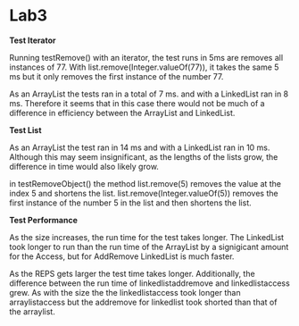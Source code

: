 Lab3
===========

**Test Iterator**

Running testRemove() with an iterator, the test runs in 5ms are removes
all instances of 77. With list.remove(Integer.valueOf(77)), it takes the same
5 ms but it only removes the first instance of the number 77.

As an ArrayList the tests ran in a total of 7 ms. and with a LinkedList
ran in 8 ms. Therefore it seems that in this case there would not be
much of a difference in efficiency between the ArrayList and LinkedList.


**Test List**

As an ArrayList the test ran in 14 ms and with a LinkedList ran in 
10 ms. Although this may seem insignificant, as the lengths of the lists
grow, the difference in time would also likely grow.

in testRemoveObject() the method list.remove(5) removes the value at 
the index 5 and shortens the list. list.remove(Integer.valueOf(5))
removes the first instance of the number 5 in the list and then shortens
the list. 

**Test Performance**

As the size increases, the run time for the test takes longer. The LinkedList took longer to run
than the run time of the ArrayList by a signigicant amount for the Access, but for AddRemove
LinkedList is much faster.

As the REPS gets larger the test time takes longer. Additionally, the 
difference between the run time of linkedlistaddremove and linkedlistaccess grew. 
As with the size the the linkedlistaccess took longer than arraylistaccess but the addremove for
linkedlist took shorted than that of the arraylist.  